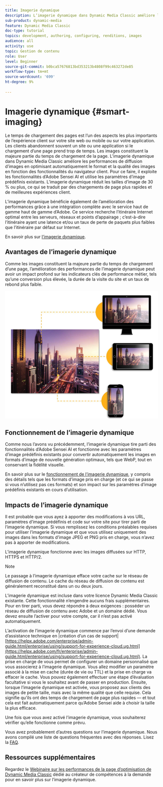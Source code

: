 ```yaml
---
title: Imagerie dynamique
description: L’imagerie dynamique dans Dynamic Media Classic améliore les performances de diffusion d’images en optimisant automatiquement le format et la qualité des images en fonction des fonctionnalités du navigateur client. Pour ce faire, il exploite les fonctionnalités d’Adobe Sensei AI et utilise les paramètres d’image prédéfinis existants. Découvrez l’imagerie dynamique et comment l’utiliser pour offrir de meilleures expériences client grâce à des chargements de page plus rapides.
sub-product: dynamic-media
feature: Dynamic Media Classic
doc-type: tutorial
topics: development, authoring, configuring, renditions, images
audience: all
activity: use
topic: Gestion de contenu
role: User
level: Beginner
source-git-commit: b0bca57676813bd353213b4808f99c463272de85
workflow-type: tm+mt
source-wordcount: '699'
ht-degree: 9%

---
```



# Imagerie dynamique {#smart-imaging}

Le temps de chargement des pages est l’un des aspects les plus importants de l’expérience client sur votre site web ou mobile ou sur votre application. Les clients abandonnent souvent un site ou une application si le chargement d’une page prend trop de temps. Les images constituent la majeure partie du temps de chargement de la page. L’imagerie dynamique dans Dynamic Media Classic améliore les performances de diffusion d’images en optimisant automatiquement le format et la qualité des images en fonction des fonctionnalités du navigateur client. Pour ce faire, il exploite les fonctionnalités d’Adobe Sensei AI et utilise les paramètres d’image prédéfinis existants. L’imagerie dynamique réduit les tailles d’image de 30 % ou plus, ce qui se traduit par des chargements de page plus rapides et de meilleures expériences client.

L’imagerie dynamique bénéficie également de l’amélioration des performances grâce à une intégration complète avec le service haut de gamme haut de gamme d’Adobe. Ce service recherche l’itinéraire Internet optimal entre les serveurs, réseaux et points d’appairage ; c’est-à-dire l’itinéraire ayant une latence et/ou un taux de perte de paquets plus faibles que l’itinéraire par défaut sur Internet.

En savoir plus sur [l’imagerie dynamique](https://docs.adobe.com/content/help/fr-FR/experience-manager-64/assets/dynamic/imaging-faq.html).

## Avantages de l’imagerie dynamique

Comme les images constituent la majeure partie du temps de chargement d’une page, l’amélioration des performances de l’imagerie dynamique peut avoir un impact profond sur les indicateurs clés de performance métier, tels qu’une conversion plus élevée, la durée de la visite du site et un taux de rebond plus faible.

![image](assets/smart-imaging/smart-imaging-1.png)

## Fonctionnement de l’imagerie dynamique

Comme nous l’avons vu précédemment, l’imagerie dynamique tire parti des fonctionnalités d’Adobe Sensei AI et fonctionne avec les paramètres d’image prédéfinis existants pour convertir automatiquement les images en formats d’image de nouvelle génération optimaux, tels que WebP, tout en conservant la fidélité visuelle.

En savoir plus sur le [fonctionnement de l’imagerie dynamique](https://docs.adobe.com/content/help/en/experience-manager-64/assets/dynamic/imaging-faq.html#how-does-smart-imaging-work), y compris des détails tels que les formats d’image pris en charge (et ce qui se passe si vous n’utilisez pas ces formats) et son impact sur les paramètres d’image prédéfinis existants en cours d’utilisation.

## Impacts de l’imagerie dynamique

Il est probable que vous ayez à apporter des modifications à vos URL, paramètres d’image prédéfinis et code sur votre site pour tirer parti de l’imagerie dynamique. Si vous remplissez les conditions préalables requises pour utiliser l’imagerie dynamique et que vous utilisez uniquement des images dans les formats d’image JPEG et PNG pris en charge, vous n’avez pas à apporter de modifications.

L’imagerie dynamique fonctionne avec les images diffusées sur HTTP, HTTPS et HTTP/2.

>[!NOTE]
>
>Le passage à l’imagerie dynamique efface votre cache sur le réseau de diffusion de contenu. Le cache du réseau de diffusion de contenu est généralement reconstitué dans un ou deux jours.

L’imagerie dynamique est incluse dans votre licence Dynamic Media Classic existante. Cette fonctionnalité n’engendre aucuns frais supplémentaires. Pour en tirer parti, vous devez répondre à deux exigences : posséder un réseau de diffusion de contenu avec Adobe et un domaine dédié. Vous devez ensuite l’activer pour votre compte, car il n’est pas activé automatiquement.

L’activation de l’imagerie dynamique commence par l’envoi d’une demande d’assistance technique en |création d’un cas de support| [https://helpx.adobe.com/enterprise/admin-guide.html/enterprise/using/support-for-experience-cloud.ug.html](https://helpx.adobe.com/fr/enterprise/admin-guide.html/enterprise/using/support-for-experience-cloud.ug.html). La prise en charge de vous permet de configurer un domaine personnalisé que vous associerez à l’imagerie dynamique. Vous allez modifier un paramètre associé à la mise en cache (durée de vie ou TTL) et la prise en charge va effacer le cache. Vous pouvez également effectuer une étape d’évaluation facultative si vous le souhaitez avant de passer en production. Ensuite, lorsque l’imagerie dynamique est activée, vous proposez aux clients des images de petite taille, mais avec la même qualité que celle requise. Cela signifie qu’ils ont des temps de chargement de page plus rapides — et tout cela est fait automatiquement parce qu’Adobe Sensei aide à choisir la taille la plus efficace.

Une fois que vous avez activé l’imagerie dynamique, vous souhaiterez vérifier qu’elle fonctionne comme prévu.

Vous avez probablement d’autres questions sur l’imagerie dynamique. Nous avons compilé une liste de questions fréquentes avec des réponses. Lisez la [FAQ](https://docs.adobe.com/content/help/en/experience-manager-64/assets/dynamic/imaging-faq.html).

## Ressources supplémentaires

Regardez le [Webinaire sur les performances de la page d’optimisation de Dynamic Media Classic](https://seminars.adobeconnect.com/pzc1gw0cihpv) dédié au créateur de compétences à la demande pour en savoir plus sur l’imagerie dynamique.
